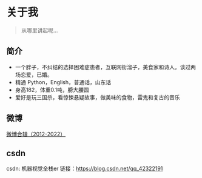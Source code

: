 # 关于我

> 从哪里讲起呢...

## 简介

- 一个胖子，不纠结的选择困难症患者，互联网街溜子，美食家和诗人。谈过两场恋爱，已婚。
- 精通 Python，English，普通话，山东话
- 身高182，体重0.1吨，膀大腰圆
- 爱好是玩三国杀，看惊悚悬疑故事，做美味的食物，雷鬼和复古的音乐

## 微博

[微博合辑（2012-2022）](weibo.md)

## csdn
csdn: 机器视觉全栈er
链接：https://blog.csdn.net/qq_42322191